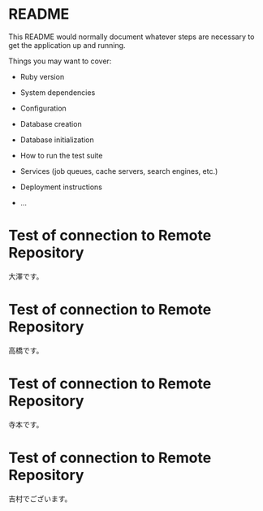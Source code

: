 # README

This README would normally document whatever steps are necessary to get the
application up and running.

Things you may want to cover:

* Ruby version

* System dependencies

* Configuration

* Database creation

* Database initialization

* How to run the test suite

* Services (job queues, cache servers, search engines, etc.)

* Deployment instructions

* ...

# Test of connection to Remote Repository
大澤です。

# Test of connection to Remote Repository
高橋です。

# Test of connection to Remote Repository
寺本です。

# Test of connection to Remote Repository
吉村でございます。